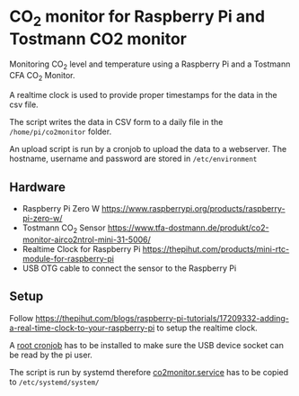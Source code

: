 # CO<sub>2</sub> monitor for Raspberry Pi and Tostmann CO2 monitor

Monitoring CO<sub>2</sub> level and temperature using a Raspberry Pi and a Tostmann CFA CO<sub>2</sub> Monitor.

A realtime clock is used to provide proper timestamps for the data in the csv file.

The script writes the data in CSV form to a daily file in the `/home/pi/co2monitor` folder.

An upload script is run by a cronjob to upload the data to a webserver. The hostname, username and password are stored in `/etc/environment`

## Hardware
* Raspberry Pi Zero W https://www.raspberrypi.org/products/raspberry-pi-zero-w/
* Tostmann CO<sub>2</sub> Sensor https://www.tfa-dostmann.de/produkt/co2-monitor-airco2ntrol-mini-31-5006/
* Realtime Clock for Raspberry Pi https://thepihut.com/products/mini-rtc-module-for-raspberry-pi
* USB OTG cable to connect the sensor to the Raspberry Pi

## Setup
Follow https://thepihut.com/blogs/raspberry-pi-tutorials/17209332-adding-a-real-time-clock-to-your-raspberry-pi to setup the realtime clock.

A [root cronjob](root_crontab) has to be installed to make sure the USB device socket can be read by the pi user.

The script is run by systemd therefore [co2monitor.service](co2monitor.service) has to be copied to `/etc/systemd/system/`
